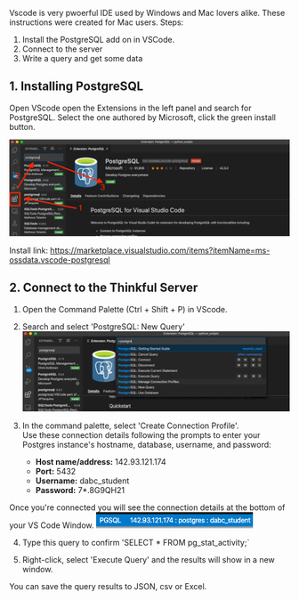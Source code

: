 


Vscode is very pwoerful IDE used by Windows and Mac lovers alike. These instructions were created for Mac users. 
Steps:
1. Install the PostgreSQL add on in VSCode.
2. Connect to the server
3. Write a query and get some data

## 1. Installing PostgreSQL
Open VScode open the Extensions in the left panel and search for PostgreSQL. Select the one authored by Microsoft, click the green install button.

![relative image link](images/image1a.png)

Install link: https://marketplace.visualstudio.com/items?itemName=ms-ossdata.vscode-postgresql 

## 2. Connect to the Thinkful Server

1) Open the Command Palette (Ctrl + Shift + P) in VScode.

2) Search and select 'PostgreSQL: New Query'
![search_image](images/search_image.png)
3) In the command palette, select 'Create Connection Profile'.  
Use these connection details following the prompts to enter your Postgres instance's hostname, database, username, and password:
	-   **Host name/address:**  142.93.121.174
	-   **Port:**  5432
	-   **Username:**  dabc_student
	-   **Password:**  7*.8G9QH21

Once you're connected you will see the connection details at the bottom of your VS Code Window.
![connect image](images/connect_image.png)

4) Type this query to confirm 'SELECT * FROM pg_stat_activity;`

5) Right-click, select 'Execute Query' and the results will show in a new window.

You can save the query results to JSON, csv or Excel.



<!--stackedit_data:
eyJoaXN0b3J5IjpbMTcyMjc4NDY4OSwxMTYxNDg3MDksNjA4ND
A3NzksLTE5MDA5Mjk3NDEsMTE3MDc3OTQ5MCwtMTQxMTQ1NTU1
OCwyODE0NTc4MzBdfQ==
-->